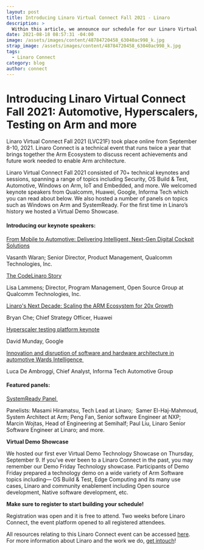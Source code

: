 ```yaml
---
layout: post
title: Introducing Linaro Virtual Connect Fall 2021 - Linaro
description: >
  Within this article, we announce our schedule for our Linaro Virtual Connect Fall 2021 which will consist of 70+ technical keynotes & sessions. Read more here.
date: 2021-08-18 08:57:31 -04:00
image: /assets/images/content/48784720458_63040ac998_k.jpg
strap_image: /assets/images/content/48784720458_63040ac998_k.jpg
tags:
  - Linaro Connect
category: blog
author: connect
---
```


# Introducing Linaro Virtual Connect Fall 2021: Automotive, Hyperscalers, Testing on Arm and more

Linaro Virtual Connect Fall 2021 (LVC21F) took place online from September 8-10, 2021. Linaro Connect is a technical event that runs twice a year that brings together the Arm Ecosystem to discuss recent achievements and future work needed to enable Arm architecture.

Linaro Virtual Connect Fall 2021 consisted of 70+ technical keynotes and sessions, spanning a range of topics including Security, OS Build & Test, Automotive, Windows on Arm, IoT and Embedded, and more. We welcomed keynote speakers from Qualcomm, Huawei, Google, Informa Tech which you can read about below. We also hosted a number of panels on topics such as Windows on Arm and SystemReady. For the first time in Linaro’s history we hosted a Virtual Demo Showcase.

#### Introducing our keynote speakers:

[From Mobile to Automotive: Delivering Intelligent, Next-Gen Digital Cockpit Solutions](https://events.pinetool.ai/2231/#sessions/67121?referrer%5Bpathname%5D=%2Fsessions&referrer%5Bsearch%5D=&referrer%5Btitle%5D=Sessions)

Vasanth Waran; Senior Director, Product Management, Qualcomm Technologies, Inc.

[The CodeLinaro Story](https://events.pinetool.ai/2231/#sessions/67122)

Lisa Lammens; Director, Program Management, Open Source Group at Qualcomm Technologies, Inc.

[Linaro's Next Decade: Scaling the ARM Ecosystem for 20x Growth](https://events.pinetool.ai/2231/#sessions/67146?referrer%5Bpathname%5D=%2Fsessions&referrer%5Bsearch%5D=&referrer%5Btitle%5D=Sessions)

Bryan Che; Chief Strategy Officer, Huawei

[Hyperscaler testing platform keynote](https://events.pinetool.ai/2231/#sessions/72699?referrer%5Bpathname%5D=%2Fsessions&referrer%5Bsearch%5D=&referrer%5Btitle%5D=Sessions)

David Munday, Google

[Innovation and disruption of software and hardware architecture in automotive Wards Intelligence ](https://events.pinetool.ai/2231/#sessions/67170?referrer%5Bpathname%5D=%2Fsessions&referrer%5Bsearch%5D=&referrer%5Btitle%5D=Sessions)

Luca De Ambroggi, Chief Analyst, Informa Tech Automotive Group

#### Featured panels:

[SystemReady Panel ](https://events.pinetool.ai/2231/#sessions/67180?referrer%5Bpathname%5D=%2Fsessions&referrer%5Bsearch%5D=&referrer%5Btitle%5D=Sessions)

Panelists: Masami Hiramatsu, Tech Lead at Linaro;  Samer El-Haj-Mahmoud, System Architect at Arm; Peng Fan, Senior software Engineer at NXP; Marcin Wojtas, Head of Engineering at Semihalf; Paul Liu, Linaro Senior Software Engineer at Linaro; and more.

**Virtual Demo Showcase**

We hosted our first ever Virtual Demo Technology Showcase on Thursday, September 9. If you’ve ever been to a Linaro Connect in the past, you may remember our Demo Friday Technology showcase. Participants of Demo Friday prepared a technology demo on a wide variety of Arm Software topics including— OS Build & Test, Edge Computing and its many use cases, Linaro and community enablement including Open source development, Native software development, etc.

**Make sure to register to start building your schedule!**

Registration was open and it is free to attend. Two weeks before Linaro Connect, the event platform opened to all registered attendees.

All resources relating to this Linaro Connect event can be accessed [here](https://resources.linaro.org/en/tags/f4f57bc3-0bc0-4229-9cd0-0160f803f36c). For more information about Linaro and the work we do, [get intouch](https://www.linaro.org/contact/)!
